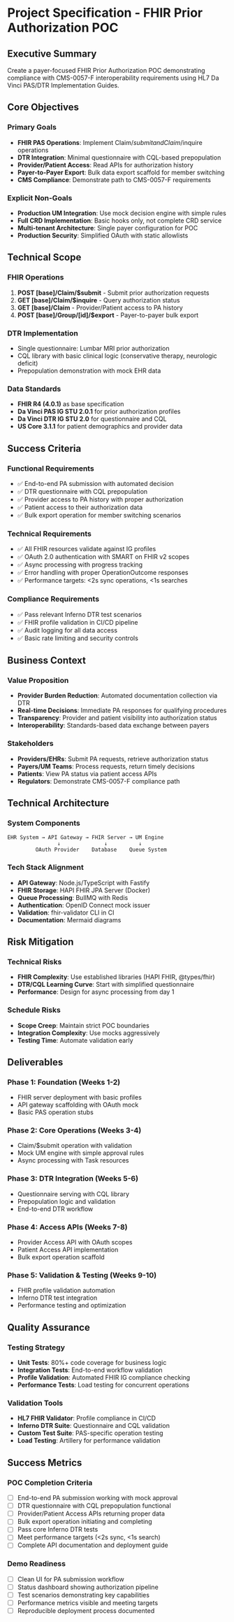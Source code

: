 # Project Specification - FHIR Prior Authorization POC

## Executive Summary

Create a payer-focused FHIR Prior Authorization POC demonstrating compliance with CMS-0057-F interoperability requirements using HL7 Da Vinci PAS/DTR Implementation Guides.

## Core Objectives

### Primary Goals
- **FHIR PAS Operations**: Implement Claim/$submit and Claim/$inquire operations
- **DTR Integration**: Minimal questionnaire with CQL-based prepopulation
- **Provider/Patient Access**: Read APIs for authorization history
- **Payer-to-Payer Export**: Bulk data export scaffold for member switching
- **CMS Compliance**: Demonstrate path to CMS-0057-F requirements

### Explicit Non-Goals
- **Production UM Integration**: Use mock decision engine with simple rules
- **Full CRD Implementation**: Basic hooks only, not complete CRD service
- **Multi-tenant Architecture**: Single payer configuration for POC
- **Production Security**: Simplified OAuth with static allowlists

## Technical Scope

### FHIR Operations
1. **POST [base]/Claim/$submit** - Submit prior authorization requests
2. **GET [base]/Claim/$inquire** - Query authorization status
3. **GET [base]/Claim** - Provider/Patient access to PA history
4. **POST [base]/Group/[id]/$export** - Payer-to-payer bulk export

### DTR Implementation
- Single questionnaire: Lumbar MRI prior authorization
- CQL library with basic clinical logic (conservative therapy, neurologic deficit)
- Prepopulation demonstration with mock EHR data

### Data Standards
- **FHIR R4 (4.0.1)** as base specification
- **Da Vinci PAS IG STU 2.0.1** for prior authorization profiles
- **Da Vinci DTR IG STU 2.0** for questionnaire and CQL
- **US Core 3.1.1** for patient demographics and provider data

## Success Criteria

### Functional Requirements
- ✅ End-to-end PA submission with automated decision
- ✅ DTR questionnaire with CQL prepopulation
- ✅ Provider access to PA history with proper authorization
- ✅ Patient access to their authorization data
- ✅ Bulk export operation for member switching scenarios

### Technical Requirements
- ✅ All FHIR resources validate against IG profiles
- ✅ OAuth 2.0 authentication with SMART on FHIR v2 scopes
- ✅ Async processing with progress tracking
- ✅ Error handling with proper OperationOutcome responses
- ✅ Performance targets: <2s sync operations, <1s searches

### Compliance Requirements
- ✅ Pass relevant Inferno DTR test scenarios
- ✅ FHIR profile validation in CI/CD pipeline
- ✅ Audit logging for all data access
- ✅ Basic rate limiting and security controls

## Business Context

### Value Proposition
- **Provider Burden Reduction**: Automated documentation collection via DTR
- **Real-time Decisions**: Immediate PA responses for qualifying procedures
- **Transparency**: Provider and patient visibility into authorization status
- **Interoperability**: Standards-based data exchange between payers

### Stakeholders
- **Providers/EHRs**: Submit PA requests, retrieve authorization status
- **Payers/UM Teams**: Process requests, return timely decisions
- **Patients**: View PA status via patient access APIs
- **Regulators**: Demonstrate CMS-0057-F compliance path

## Technical Architecture

### System Components
```
EHR System → API Gateway → FHIR Server → UM Engine
                ↓              ↓          ↓
         OAuth Provider    Database    Queue System
```

### Tech Stack Alignment
- **API Gateway**: Node.js/TypeScript with Fastify
- **FHIR Storage**: HAPI FHIR JPA Server (Docker)
- **Queue Processing**: BullMQ with Redis
- **Authentication**: OpenID Connect mock issuer
- **Validation**: fhir-validator CLI in CI
- **Documentation**: Mermaid diagrams

## Risk Mitigation

### Technical Risks
- **FHIR Complexity**: Use established libraries (HAPI FHIR, @types/fhir)
- **DTR/CQL Learning Curve**: Start with simplified questionnaire
- **Performance**: Design for async processing from day 1

### Schedule Risks
- **Scope Creep**: Maintain strict POC boundaries
- **Integration Complexity**: Use mocks aggressively
- **Testing Time**: Automate validation early

## Deliverables

### Phase 1: Foundation (Weeks 1-2)
- FHIR server deployment with basic profiles
- API gateway scaffolding with OAuth mock
- Basic PAS operation stubs

### Phase 2: Core Operations (Weeks 3-4)
- Claim/$submit operation with validation
- Mock UM engine with simple approval rules
- Async processing with Task resources

### Phase 3: DTR Integration (Weeks 5-6)
- Questionnaire serving with CQL library
- Prepopulation logic and validation
- End-to-end DTR workflow

### Phase 4: Access APIs (Weeks 7-8)
- Provider Access API with OAuth scopes
- Patient Access API implementation
- Bulk export operation scaffold

### Phase 5: Validation & Testing (Weeks 9-10)
- FHIR profile validation automation
- Inferno DTR test integration
- Performance testing and optimization

## Quality Assurance

### Testing Strategy
- **Unit Tests**: 80%+ code coverage for business logic
- **Integration Tests**: End-to-end workflow validation
- **Profile Validation**: Automated FHIR IG compliance checking
- **Performance Tests**: Load testing for concurrent operations

### Validation Tools
- **HL7 FHIR Validator**: Profile compliance in CI/CD
- **Inferno DTR Suite**: Questionnaire and CQL validation
- **Custom Test Suite**: PAS-specific operation testing
- **Load Testing**: Artillery for performance validation

## Success Metrics

### POC Completion Criteria
- [ ] End-to-end PA submission working with mock approval
- [ ] DTR questionnaire with CQL prepopulation functional
- [ ] Provider/Patient Access APIs returning proper data
- [ ] Bulk export operation initiating and completing
- [ ] Pass core Inferno DTR tests
- [ ] Meet performance targets (<2s sync, <1s search)
- [ ] Complete API documentation and deployment guide

### Demo Readiness
- [ ] Clean UI for PA submission workflow
- [ ] Status dashboard showing authorization pipeline
- [ ] Test scenarios demonstrating key capabilities
- [ ] Performance metrics visible and meeting targets
- [ ] Reproducible deployment process documented